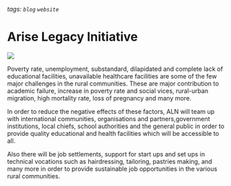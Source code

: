 ###### tags: `blog` `website`

# Arise Legacy Initiative
![](https://i.imgur.com/a6U9f9e.jpg)

Poverty rate, unemployment, substandard, dilapidated and complete lack of educational facilities, unavailable healthcare facilities are some of the few major challenges in the rural communities. These are major contribution to academic failure, increase in poverty rate and social vices, rural-urban migration, high mortality rate, loss of pregnancy and many more.

In order to reduce the negative effects of these factors, ALN will team up with international communities, organisations and partners,government institutions, local chiefs, school authorities and the general public in order to provide quality educational and health facilities which will be accessible to all. 

Also there will be job settlements, support for start ups and set ups in technical vocations such as hairdressing, tailoring, pastries making, and many more in order to provide sustainable job opportunities in the various rural communities.

